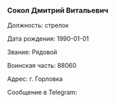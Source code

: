 ### Сокол Дмитрий Витальевич

Должность: стрелок

Дата рождения: 1990-01-01

Звание: Рядовой

Воинская часть: 88060

Адрес: г. Горловка

Сообщение в Telegram: []()
